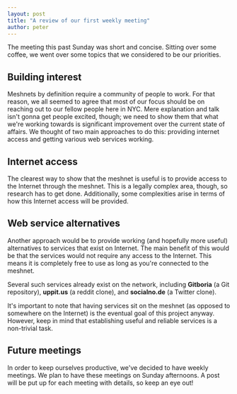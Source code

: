 ```yaml
---
layout: post
title: "A review of our first weekly meeting"
author: peter
---
```


The meeting this past Sunday was short and concise. Sitting over some coffee, we went over some topics that we considered to be our priorities.

## Building interest

Meshnets by definition require a community of people to work. For that reason, we all seemed to agree that most of our focus should be on reaching out to our fellow people here in NYC. Mere explanation and talk isn't gonna get people excited, though; we need to show them that what we're working towards is significant improvement over the current state of affairs. We thought of two main approaches to do this: providing internet access and getting various web services working.

## Internet access

The clearest way to show that the meshnet is useful is to provide access to the Internet through the meshnet. This is a legally complex area, though, so research has to get done. Additionally, some complexities arise in terms of how this Internet access will be provided.

## Web service alternatives

Another approach would be to provide working (and hopefully more useful) alternatives to services that exist on Internet. The main benefit of this would be that the services would not require any access to the Internet. This means it is completely free to use as long as you're connected to the meshnet.

Several such services already exist on the network, including __Gitboria__ (a Git repository), __uppit.us__ (a reddit clone), and __socialno.de__ (a Twitter clone).

It's important to note that having services sit on the meshnet (as opposed to somewhere on the Internet) is the eventual goal of this project anyway. However, keep in mind that establishing useful and reliable services is a non-trivial task.

## Future meetings

In order to keep ourselves productive, we've decided to have weekly meetings. We plan to have these meetings on Sunday afternoons. A post will be put up for each meeting with details, so keep an eye out!

